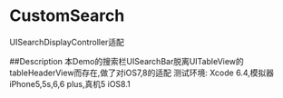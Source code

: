 # CustomSearch
UISearchDisplayController适配

##Description
本Demo的搜索栏UISearchBar脱离UITableView的tableHeaderView而存在,做了对iOS7,8的适配
测试环境:
Xcode 6.4,模拟器iPhone5,5s,6,6 plus,真机5 iOS8.1
